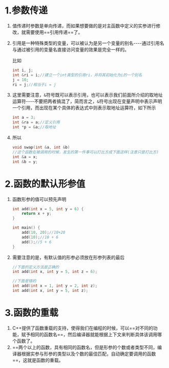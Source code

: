 # 1.参数传递

1. 值传递时参数是单向传递，而如果想要做的是对主函数中定义的实参进行修改，就需要使用==引用传递==了。

2. 引用是一种特殊类型的变量，可以被认为是另一个变量的别名----通过引用名与通过被引用的变量名直接访问变量的效果是完全一样的。

   比如

   ```c++
   int i, j;
   int &ri = i;//建立一个int类型的引用ri，并将其初始化为i的一个别名
   j = 10;
   ri = j;//相当于i = j
   ```

3. 这里需要注意，`&`符号既可以表示引用，也可以表示我们前面所介绍的取地址运算符----不要把两者搞混了，简而言之，`&`符号出现在变量声明中表示声明一个引用，而出现在某个具体的表达式中则表示取地址运算符，如下所示

   ```c++
   int a = 3;
   int &ra = a;//定义引用
   int *p = &a;//取地址
   ```

4. 所以

   ```c++
   void swap(int &a, int &b)
   //这个函数在被调用的时候，发生的第一件事可以打比方成下面这样(注意只是打比方)
   int &a = x;
   int &b = y;
   ```

   



# 2.函数的默认形参值

1. 函数形参的值可以预先声明

   ```c++
   int add(int x = 5, int y = 6) {
       return x + y;
   }
   
   int main() {
       add(10, 20);//10+20
       add(10);//10 + 6
       add();//5 + 6
   }
   ```

2. 需要注意的是，有默认值的形参必须放在形参列表的最后

   ```c++
   //下面的定义方法是正确的
   int add(int x, int y = 5, int z = 6);
   
   //下面是错的
   int add(int x = 1, int y = 2, int z);
   int add(int x, int y = 5, int z);
   ```

   



# 3.函数的重载

1. C++提供了函数重载的支持，使得我们在编程的时候，可以==对不同的功能，赋予相同的函数名==，然后编译器就能根据上下文来判断具体该调用哪个函数了。
2. ==两个以上的函数，具有相同的函数名，但是形参的个数或者类型不同，编译器根据实参与形参的类型以及个数的最佳匹配，自动确定要调用的函数==，这就是函数的重载。